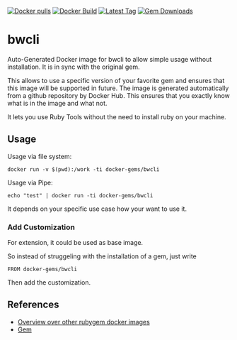 [![Docker pulls](https://img.shields.io/docker/pulls/rubygem/bwcli.svg)](https://hub.docker.com/r/rubygem/bwcli/)
[![Docker Build](https://img.shields.io/docker/automated/rubygem/bwcli.svg)](https://hub.docker.com/r/rubygem/bwcli/)
[![Latest Tag](https://img.shields.io/github/tag/docker-rubygem/bwcli.svg)](https://hub.docker.com/r/rubygem/bwcli/)
[![Gem Downloads](https://img.shields.io/gem/dt/bwcli.svg)](https://rubygems.org/gems/bwcli/)
# bwcli

Auto-Generated Docker image for bwcli to allow simple usage without installation.
It is in sync with the original gem.

This allows to use a specific version of your favorite gem and ensures that this image will be supported in future.
The image is generated automatically from a github repository by Docker Hub.
This ensures that you exactly know what is in the image and what not.

It lets you use Ruby Tools without the need to install ruby on your machine.

## Usage

Usage via file system:

`docker run -v $(pwd):/work -ti docker-gems/bwcli`

Usage via Pipe:

`echo "test" | docker run -ti docker-gems/bwcli`

It depends on your specific use case how your want to use it.

### Add Customization

For extension, it could be used as base image.

So instead of struggeling with the installation of a gem, just write

`FROM docker-gems/bwcli`

Then add the customization.

## References

 - [Overview over other rubygem docker images](https://github.com/thinkbot/docker-rubygem)
 - [Gem](https://rubygems.org/gems/bwcli/)

